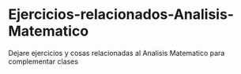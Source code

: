 # Ejercicios-relacionados-Analisis-Matematico
Dejare ejercicios y cosas relacionadas al Analisis Matematico para complementar clases
